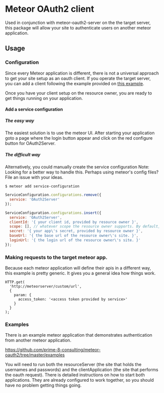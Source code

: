 # Meteor OAuth2 client
Used in conjunction with meteor-oauth2-server on the the target server, this package will allow your site to authenticate users on another meteor application.

## Usage

### Configuration
Since every Meteor application is different, there is not a universal approach to get your site setup as an oauth client. If you operate the target server, you can add a client following the example provided on [this example](https://github.com/prime-8-consulting/meteor-oauth2/blob/master/examples/resourceServer/server/index.js).

Once you have your client setup on the resource owner, you are ready to get things running on your application.

#### Add a service configuration
##### The easy way
The easiest solution is to use the meteor UI. After starting your application
goto a page where the login button appear and click on the red configure button
for OAuth2Server.

##### The difficult way
Alternatively, you could manually create the service configuration
Note: Looking for a better way to handle this. Perhaps using meteor's config files? File an issue with your ideas.
```
$ meteor add service-configuration
```

``` javascript
ServiceConfiguration.configurations.remove({
  service: 'OAuth2Server'
});

ServiceConfiguration.configurations.insert({
  service: 'OAuth2Server',
  clientId: '{ your client id, provided by resource owner }',
  scope: [], // whatever scope the resource owner supports. By default, ['email'] will be used.
  secret: '{ your app\'s secret, provided by resource owner }',
  baseUrl: '{ the base url of the resource owner\'s site. }',
  loginUrl: '{ the login url of the resource owner\'s site. }'
});
```

### Making requests to the target meteor app.
Because each meteor application will define their apis in a different way,
this example is pretty generic. It gives you a general idea how things work.
```
HTTP.get(
  'http://meteorserver/custom/url',
  {
    param: {
      access_token: '<access token provided by service>'
    }
  }
);
```

### Examples
There is an example meteor application that demonstrates authentication from another meteor application.

https://github.com/prime-8-consulting/meteor-oauth2/tree/master/examples

You will need to run both the resourceServer (the site that holds the usernames and passwords) and the clientApplication (the site that performs the oauth request). There is detailed instructions on how to start both applications. They are already configured to work together, so you should have no problem getting things going.
